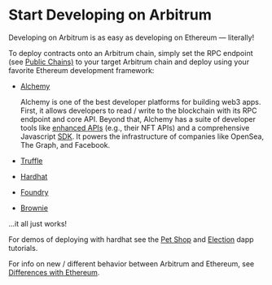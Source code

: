 # Start Developing on Arbitrum

Developing on Arbitrum is as easy as developing on Ethereum — literally!

To deploy contracts onto an Arbitrum chain, simply set the RPC endpoint (see [Public Chains)](public-chains) to your target Arbitrum chain and deploy using your favorite Ethereum development framework:

- [Alchemy](https://alchemy.com/)
  
  Alchemy is one of the best developer platforms for building web3 apps. First, it allows developers to read / write to the blockchain with its RPC endpoint and core API. Beyond that, Alchemy has a suite of developer tools like [enhanced APIs](https://docs.alchemy.com/reference/enhanced-apis-overview) (e.g., their NFT APIs) and a comprehensive Javascript [SDK](https://docs.alchemy.com/reference/alchemy-sdk-quickstart). It powers the infrastructure of companies like OpenSea, The Graph, and Facebook. 
- [Truffle](https://trufflesuite.com/)
- [Hardhat](https://hardhat.org/)
- [Foundry](https://github.com/foundry-rs/foundry)
- [Brownie](https://eth-brownie.readthedocs.io/en/stable/)

...it all just works!

For demos of deploying with hardhat see the [Pet Shop](https://github.com/OffchainLabs/arbitrum-tutorials/tree/master/packages/demo-dapp-pet-shop) and [Election](https://github.com/OffchainLabs/arbitrum-tutorials/tree/master/packages/demo-dapp-election) dapp tutorials.

For info on new / different behavior between Arbitrum and Ethereum, see [Differences with Ethereum](arb-specific-things).
